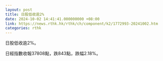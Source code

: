 ```yaml
---
layout: post
title: 日股低收逾2%
date: 2024-10-02 14:41:41.000000000 +08:00
link: https://news.rthk.hk/rthk/ch/component/k2/1772993-20241002.htm
categories: rthk
---
```


日股低收逾2%。

日經指數收報37808點，跌843點，跌幅2.18%。
